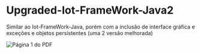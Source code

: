 # Upgraded-Iot-FrameWork-Java2
Similar ao Iot-FrameWork-Java, porém com a inclusão de interface gráfica e exceções e objetos persistentes (uma 2 versão melhorada)

![Página 1 do PDF](./assets/TrabalhoRA3-1.png)

